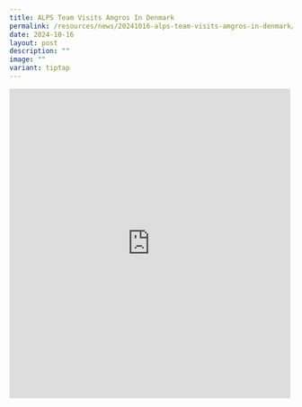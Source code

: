 ```yaml
---
title: ALPS Team Visits Amgros In Denmark
permalink: /resources/news/20241016-alps-team-visits-amgros-in-denmark/
date: 2024-10-16
layout: post
description: ""
image: ""
variant: tiptap
---
```

<div class="iframe-wrapper">
<iframe style="border:none;overflow:hidden" height="550" width="500" allowfullscreen="true" frameborder="0" src="https://www.facebook.com/plugins/post.php?href=https%3A%2F%2Fwww.facebook.com%2Falpshealthcaresupplychain%2Fposts%2Fpfbid0vpfxfxW3eHGH3756W1Wpn5PRDp2bjyDEQw69WzeXJrYnrFDuCdhf4ab6nzA4pXyXl&amp;show_text=true&amp;width=500"></iframe>
</div>
<p></p>
